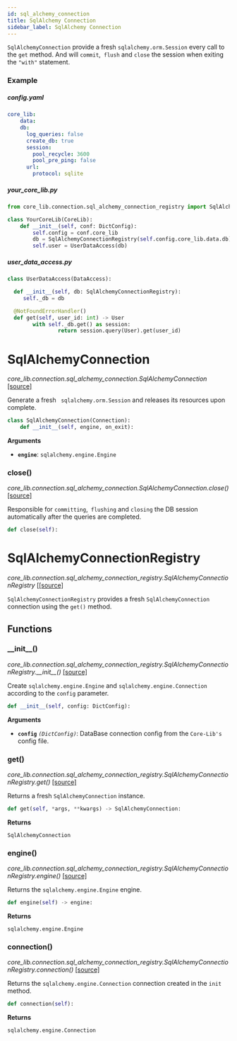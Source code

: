 ```yaml
---
id: sql_alchemy_connection
title: SqlAlchemy Connection
sidebar_label: SqlAlchemy Connection
---
```


`SqlAlchemyConnection` provide a fresh `sqlalchemy.orm.Session` every call to the `get` method. And will `commit`,` flush` and `close` the session when exiting the `"with"` statement.



### Example

##### config.yaml

```yaml
core_lib:
	data:
    db:
      log_queries: false
      create_db: true
      session:
        pool_recycle: 3600
        pool_pre_ping: false
      url:
        protocol: sqlite
```

##### your_core_lib.py

```python
from core_lib.connection.sql_alchemy_connection_registry import SqlAlchemyConnectionRegistry

class YourCoreLib(CoreLib):
    def __init__(self, conf: DictConfig):
        self.config = conf.core_lib
        db = SqlAlchemyConnectionRegistry(self.config.core_lib.data.db)
        self.user = UserDataAccess(db)
```

##### user_data_access.py

```python
class UserDataAccess(DataAccess):

  def __init__(self, db: SqlAlchemyConnectionRegistry):
   	 self._db = db    

  @NotFoundErrorHandler()
  def get(self, user_id: int) -> User
  		with self._db.get() as session:
    			return session.query(User).get(user_id)
```




# SqlAlchemyConnection

*core_lib.connection.sql_alchemy_connection.SqlAlchemyConnection* [[source]](https://github.com/shay-te/core-lib/blob/master/core_lib/connection/sql_alchemy_connection.py#L10)

Generate a fresh ` sqlalchemy.orm.Session` and releases its resources upon complete. 

```python
class SqlAlchemyConnection(Connection):
    def __init__(self, engine, on_exit):
```
**Arguments**

- **`engine`**:  `sqlalchemy.engine.Engine` 



### close()

*core_lib.connection.sql_alchemy_connection.SqlAlchemyConnection.close()* [[source]](https://github.com/shay-te/core-lib/blob/master/core_lib/connection/sql_alchemy_connection.py#L27)

Responsible for `committing`,` flushing` and `closing` the DB session automatically after the queries are completed.

```python
def close(self):
```





# SqlAlchemyConnectionRegistry

*core_lib.connection.sql_alchemy_connection_registry.SqlAlchemyConnectionRegistry* [[[source]](https://github.com/shay-te/core-lib/blob/master/core_lib/connection/solr_connection_registry.py#L9)

`SqlAlchemyConnectionRegistry`  provides a fresh  `SqlAlchemyConnection` connection using the `get()` method. 

## Functions

### \_\_init\_\_()

*core_lib.connection.sql_alchemy_connection_registry.SqlAlchemyConnectionRegistry.\_\_init\_\_()* [[source]](https://github.com/shay-te/core-lib/blob/master/core_lib/connection/sql_alchemy_connection_registry.py#L11)

Create  `sqlalchemy.engine.Engine` and `sqlalchemy.engine.Connection` according to the `config` parameter.

```python
def __init__(self, config: DictConfig):
```

**Arguments**

- **`config`** *`(DictConfig)`*: DataBase connection config from the  `Core-Lib's` config file.



### get()

*core_lib.connection.sql_alchemy_connection_registry.SqlAlchemyConnectionRegistry.get()* [[source]](https://github.com/shay-te/core-lib/blob/master/core_lib/connection/sql_alchemy_connection_registry.py#L27)

Returns a fresh `SqlAlchemyConnection` instance.

```python
def get(self, *args, **kwargs) -> SqlAlchemyConnection:
```

**Returns**

`SqlAlchemyConnection`



### engine()

*core_lib.connection.sql_alchemy_connection_registry.SqlAlchemyConnectionRegistry.engine()* [[source]](https://github.com/shay-te/core-lib/blob/master/core_lib/connection/sql_alchemy_connection_registry.py#L20)

Returns the `sqlalchemy.engine.Engine` engine.

```python
def engine(self) -> engine:
```

**Returns**

 `sqlalchemy.engine.Engine` 



### connection()

*core_lib.connection.sql_alchemy_connection_registry.SqlAlchemyConnectionRegistry.connection()* [[source]](https://github.com/shay-te/core-lib/blob/master/core_lib/connection/sql_alchemy_connection_registry.py#L24)

Returns the `sqlalchemy.engine.Connection`  connection created in the `init` method.

```python
def connection(self):
```

**Returns**

`sqlalchemy.engine.Connection`

